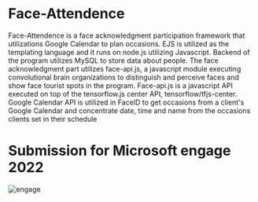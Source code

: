 # Face-Attendence
Face-Attendence is a face acknowledgment participation framework that utilizations Google Calendar to plan occasions. EJS is utilized as the templating language and it runs on node.js utilizing Javascript. Backend of the program utilizes MySQL to store data about people. The face acknowledgment part utilizes face-api.js, a javascript module executing convolutional brain organizations to distinguish and perceive faces and show face tourist spots in the program. Face-api.js is a javascript API executed on top of the tensorflow.js center API, tensorflow/tfjs-center. Google Calendar API is utilized in FaceID to get occasions from a client's Google Calendar and concentrate date, time and name from the occasions clients set in their schedule


# Submission for Microsoft engage 2022
![engage](https://user-images.githubusercontent.com/103450664/170859862-787ff39e-f6c4-49c1-8597-89c8fef5a778.jpg)
